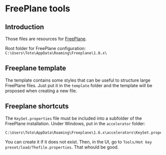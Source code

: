 # FreePlane tools

## Introduction

Those files are resources for [FreePlane](https://www.freeplane.org).

Root folder for FreePlane configuration: `C:\Users\Toto\AppData\Roaming\Freeplane\1.8.x\`

## Freeplane template

The template contains some styles that can be useful to structure large FreePlane files. Just put it in the `template` folder and the template will be proposed when creating a new file.

## Freeplane shortcuts

The `KeySet.properties` file must be included into a subfolder of the FreePlane installation. Under Windows, put in the `accelerator` folder:

```
C:\Users\Toto\AppData\Roaming\Freeplane\1.6.x\accelerators\KeySet.properties
```

You can create it if it does not exist. Then, in the UI, go to `Tools/Hot key preset/load/Thefile.properties`. That whould be good.
